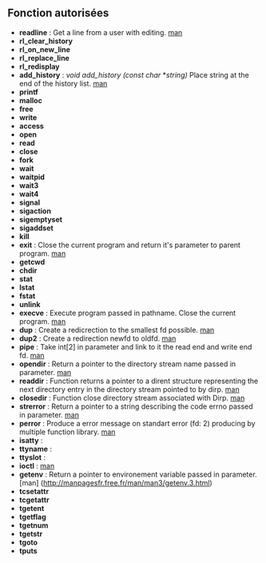 
## Fonction autorisées
* **readline** : Get a line from a user with editing. [man](https://www.man7.org/linux/man-pages/man3/readline.3.html)
* **rl_clear_history**
* **rl_on_new_line**
* **rl_replace_line**
* **rl_redisplay**
* **add_history** : *void add_history (const char* **string)* Place string at the end of the history list. [man](https://www.man7.org/linux/man-pages/man3/history.3.html)
* **printf**
* **malloc**
* **free**
* **write**
* **access**
* **open**
* **read**
* **close**
* **fork**
* **wait**
* **waitpid**
* **wait3**
* **wait4**
* **signal**
* **sigaction**
* **sigemptyset**
* **sigaddset**
* **kill**
* **exit** : Close the current program and return it's parameter to parent program. [man](https://man7.org/linux/man-pages/man2/execve.2.html)
* **getcwd**
* **chdir**
* **stat**
* **lstat**
* **fstat**
* **unlink**
* **execve** : Execute program passed in pathname. Close the current program. [man](https://man7.org/linux/man-pages/man2/execve.2.html)
* **dup** : Create a redicrection to the smallest fd possible. [man](https://man7.org/linux/man-pages/man2/dup.2.html)
* **dup2** : Create a redirection newfd to oldfd. [man](https://man7.org/linux/man-pages/man2/dup.2.html) 
* **pipe** : Take int[2] in parameter and link to it the read end and write end fd. [man](https://man7.org/linux/man-pages/man2/pipe.2.html) 
* **opendir** : Return a pointer to the directory stream name passed in parameter. [man](https://man7.org/linux/man-pages/man3/opendir.3.html) 
* **readdir** : Function returns a pointer to a dirent structure representing the next directory entry in the directory stream pointed to by dirp. [man](https://man7.org/linux/man-pages/man3/readdir.3.html)
* **closedir** : Function close directory stream associated with Dirp. [man](https://man7.org/linux/man-pages/man3/closedir.3.html)
* **strerror** : Return a pointer to a string describing the code errno passed in parameter. [man](https://man7.org/linux/man-pages/man3/strerror.3.html)
* **perror** : Produce a error message on standart error (fd: 2) producing by multiple function library. [man](https://man7.org/linux/man-pages/man3/sys_nerr.3.html)
* **isatty** :
* **ttyname** :
* **ttyslot** :
* **ioctl** : [man](https://man7.org/linux/man-pages/man2/ioctl.2.html)
* **getenv** : Return a pointer to environement variable passed in parameter.  [man] (http://manpagesfr.free.fr/man/man3/getenv.3.html)
* **tcsetattr**
* **tcgetattr**
* **tgetent**
* **tgetflag**
* **tgetnum**
* **tgetstr**
* **tgoto**
* **tputs**

